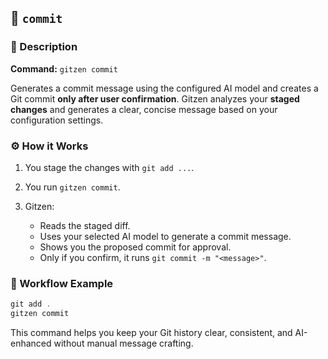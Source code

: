 ## 📝 `commit`

### 📌 Description

**Command:** `gitzen commit`

Generates a commit message using the configured AI model and creates a Git commit **only after user confirmation**. Gitzen analyzes your **staged changes** and generates a clear, concise message based on your configuration settings.

### ⚙️ How it Works

1. You stage the changes with `git add ...`.
2. You run `gitzen commit`.
3. Gitzen:

   * Reads the staged diff.
   * Uses your selected AI model to generate a commit message.
   * Shows you the proposed commit for approval.
   * Only if you confirm, it runs `git commit -m "<message>"`.

### 🧪 Workflow Example

```ts
git add .
gitzen commit
```

This command helps you keep your Git history clear, consistent, and AI-enhanced without manual message crafting.
